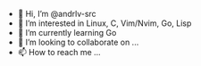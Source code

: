 - 👋 Hi, I’m @andrlv-src
- 👀 I’m interested in Linux, C, Vim/Nvim, Go, Lisp
- 🌱 I’m currently learning Go
- 💞️ I’m looking to collaborate on ...
- 📫 How to reach me ...

<!---
andrlv-src/andrlv-src is a ✨ special ✨ repository because its `README.md` (this file) appears on your GitHub profile.
You can click the Preview link to take a look at your changes.
--->
